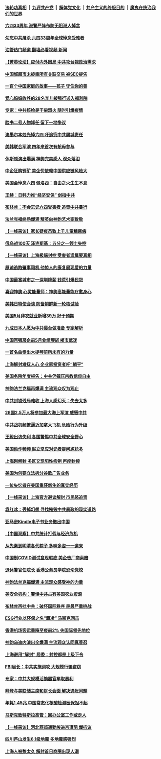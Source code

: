 ####  [法轮功真相](../../../../basic/blob/master/README.md?t=06051201) &nbsp;|&nbsp; [九评共产党](../../../../9ping.md/blob/master/README.md?t=06051201) &nbsp;|&nbsp; [解体党文化](../../../../jtdwh.md/blob/master/README.md?t=06051201)  &nbsp;|&nbsp; [共产主义的终极目的](../../../../gczydzjmd.md/blob/master/README.md?t=06051201) &nbsp;|&nbsp; [魔鬼在统治我们的世界](../../../../mgztzwmdsj.md/blob/master/README.md?t=06051201) 

#### [六四33周年 港警严阵布防无阻港人悼念](../pages/nf4514/n13752544.md?t=06051201) 

#### [勿忘中共屠杀 六四33周年全球悼念受难者](../pages/nf4514/n13752461.md?t=06051201) 

#### [油管热门频道 翻墙必看视频 新闻](http://45.76.130.85:81/youtube.html?06051201)

#### [【菁英论坛】应付内外困局 中共攻台视政治需求](../pages/nf4514/n13752381.md?t=06051201) 

#### [中国城超市未披露所有关联交易 被SEC提告](../pages/nf4514/n13752090.md?t=06051201) 

#### [一百个中国家庭的故事——孩子 守住你的善](../pages/nf4514/n13752435.md?t=06051201) 

#### [爱心妈妈收养的28名弃儿被强行送入福利院](../pages/nf4514/n13752429.md?t=06051201) 

#### [专家：中共核检是干柴烈火 随时引爆疫情](../pages/nf4514/n13752419.md?t=06051201) 

#### [脸书二号人物卸任 留下一地争议](../pages/nf4514/n13751931.md?t=06051201) 

#### [澳墨尔本烛光悼六四 吁追究中共屠城责任](../pages/nf4514/n13752296.md?t=06051201) 

#### [美韩联合军演 四年来首次有航母参与](../pages/nf4514/n13752328.md?t=06051201) 

#### [休斯顿演出爆满 神韵完美感人 观众落泪](../pages/nf4514/n13752276.md?t=06051201) 

#### [中企狂购锂矿 美企忧依赖中国供应链风险大](../pages/nf4514/n13752297.md?t=06051201) 

#### [美国会悼念六四 佩洛西：自由之火生生不息](../pages/nf4514/n13752143.md?t=06051201) 

#### [王赫：日韩力推“经济安保” 剑指中共](../pages/nf4514/n13752170.md?t=06051201) 

#### [布林肯：不会忘记六四受害者 追责中共暴行](../pages/nf4514/n13752030.md?t=06051201) 

#### [法兰克福终场爆满 精英向神韵艺术家致敬](../pages/nf4514/n13751856.md?t=06051201) 

#### [【一线采访】家长疑疫苗致上千儿童糖尿病](../pages/nf4514/n13751786.md?t=06051201) 

#### [俄乌战100天 泽连斯基：五分之一领土失控](../pages/nf4514/n13751764.md?t=06051201) 

#### [【一线采访】上海极端封控 受害者遗属要真相](../pages/nf4514/n13751150.md?t=06051201) 

#### [原谅逃跑肇事司机 他惊人的康复展现爱的力量](../pages/nf4514/n13750712.md?t=06051201) 

#### [中国最富城市之一深圳降薪 钱荒引爆民怨](../pages/nf4514/n13751784.md?t=06051201) 

#### [喜迎神韵 心灵能量师：神韵高能量能疗愈身心](../pages/nf4514/n13751125.md?t=06051201) 

#### [美韩日特使会谈 防备朝鲜新一轮核试验](../pages/nf4514/n13751641.md?t=06051201) 

#### [美国5月非农就业新增39万 好于预期](../pages/nf4514/n13751734.md?t=06051201) 

#### [九成日本人愿为中共侵台做准备 专家解析](../pages/nf4514/n13751736.md?t=06051201) 

#### [中国百强房企前5月业绩腰斩 楼市低迷](../pages/nf4514/n13751706.md?t=06051201) 

#### [一首名曲奏出大提琴前所未有的力量](../pages/nf4514/n13747559.md?t=06051201) 

#### [上海解封难抚人心 企业家投资者吁“躺平”](../pages/nf4514/n13751501.md?t=06051201) 

#### [美国务院年度报告：中共仍镇压宗教信仰自由](../pages/nf4514/n13751412.md?t=06051201) 

#### [神韵法兰克福再爆满 主流观众叹为观止](../pages/nf4514/n13751395.md?t=06051201) 

#### [中共封锁残局难收 上海人感幻灭：失去太多](../pages/nf4514/n13751162.md?t=06051201) 

#### [26国2.5万人将参加最大海上军演 威慑中共](../pages/nf4514/n13751040.md?t=06051201) 

#### [中共战机频繁逼近加拿大飞机 危险行为升级](../pages/nf4514/n13751187.md?t=06051201) 

#### [王毅出访失利 各国警惕中共全球安全野心](../pages/nf4514/n13751115.md?t=06051201) 

#### [美国动作频频 赵立坚应对记者提问尴尬多](../pages/nf4514/n13751169.md?t=06051201) 

#### [上海刚解封 多区又现阳性病例 再度封控](../pages/nf4514/n13751075.md?t=06051201) 

#### [美国为何要立法拆分谷歌广告业务](../pages/nf4514/n13749738.md?t=06051201) 

#### [一位失忆者在美国重获新生的真实经历](../pages/nf4514/n13750393.md?t=06051201) 

#### [【一线采访】上海官方避谈解封 市民怒追责](../pages/nf4514/n13751043.md?t=06051201) 

#### [袁红冰：丢掉幻想 寻找摧毁中共暴政的现实道路](../pages/nf4514/n13751001.md?t=06051201) 

#### [亚马逊Kindle电子书业务撤出中国](../pages/nf4514/n13750981.md?t=06051201) 

#### [【中国观察】中共统计打假与经济危机](../pages/nf4514/n13750644.md?t=06051201) 

#### [从先秦到明清各代粽子 多味多姿一一道来](../pages/nf4514/n13744127.md?t=06051201) 

#### [中国制COVID测试盒现瑕疵 美企告厂商索赔](../pages/nf4514/n13750895.md?t=06051201) 

#### [退休警官任院长 香港公务员学院恐沦党校](../pages/nf4514/n13750737.md?t=06051201) 

#### [神韵法兰克福爆满 主流观众感受神的力量](../pages/nf4514/n13750668.md?t=06051201) 

#### [美安全机构：警惕中共占有美国农业资源](../pages/nf4514/n13750598.md?t=06051201) 

#### [布林肯再批中共：破坏国际秩序 是最严重挑战](../pages/nf4514/n13750512.md?t=06051201) 

#### [ESG行业以环保之名“霸凌” 马斯克回击](../pages/nf4514/n13750315.md?t=06051201) 

#### [香港机场客运量降至疫前2% 失国际领先地位](../pages/nf4514/n13750573.md?t=06051201) 

#### [神韵乌迪内演出全爆满 主流观众认同真善忍](../pages/nf4514/n13750536.md?t=06051201) 

#### [上海避用“解封” 居委：封控都是上级下令](../pages/nf4514/n13750411.md?t=06051201) 

#### [FBI局长：中共实施网攻 大规模行骗盗窃](../pages/nf4514/n13750396.md?t=06051201) 

#### [专家：中共大规模活摘器官牟取暴利](../pages/nf4514/n13750389.md?t=06051201) 

#### [拜登与美联储主席和财长会面 解决通胀问题](../pages/nf4514/n13750034.md?t=06051201) 

#### [年耗1.45兆 中国常态化核酸检测医保担不起](../pages/nf4514/n13750242.md?t=06051201) 

#### [马斯克致特斯拉高管：回办公室工作或走人](../pages/nf4514/n13750253.md?t=06051201) 

#### [【一线采访】河北燕郊通勤族进京遭阻 爆抗议](../pages/nf4514/n13749999.md?t=06051201) 

#### [四川芦山发生6.1级地震 多地震感强烈](../pages/nf4514/n13750074.md?t=06051201) 

#### [上海人被憋太久 解封首日商圈出现人潮](../pages/nf4514/n13750125.md?t=06051201) 

<img src='http://gfw-breaker.win/goodnews/indexes/nf4514.md' width='0px' height='0px'/>
